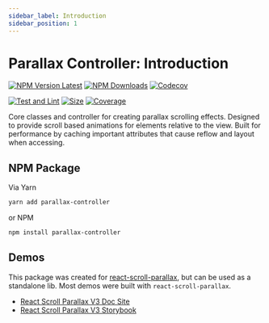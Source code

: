```yaml
---
sidebar_label: Introduction
sidebar_position: 1
---
```


# Parallax Controller: Introduction

[![NPM Version Latest](https://img.shields.io/npm/v/parallax-controller/latest)](https://www.npmjs.com/package/parallax-controller)
[![NPM Downloads](https://img.shields.io/npm/dm/parallax-controller)](https://www.npmjs.com/package/parallax-controller)
[![Codecov](https://codecov.io/gh/jscottsmith/parallax-controller/branch/master/graph/badge.svg)](https://codecov.io/gh/jscottsmith/parallax-controller)

[![Test and Lint](https://github.com/jscottsmith/parallax-controller/actions/workflows/main.yml/badge.svg)](https://github.com/jscottsmith/parallax-controller/actions/workflows/main.yml)
[![Size](https://github.com/jscottsmith/parallax-controller/actions/workflows/size.yml/badge.svg)](https://github.com/jscottsmith/parallax-controller/actions/workflows/size.yml)
[![Coverage](https://github.com/jscottsmith/parallax-controller/actions/workflows/coverage.yml/badge.svg)](https://github.com/jscottsmith/parallax-controller/actions/workflows/coverage.yml)

Core classes and controller for creating parallax scrolling effects. Designed to provide scroll based animations for elements relative to the view. Built for performance by caching important attributes that cause reflow and layout when accessing.

## NPM Package

Via Yarn

```bash
yarn add parallax-controller
```

or NPM

```bash
npm install parallax-controller
```

## Demos

This package was created for [react-scroll-parallax](https://github.com/jscottsmith/react-scroll-parallax), but can be used as a standalone lib. Most demos were built with `react-scroll-parallax`.

- [React Scroll Parallax V3 Doc Site](https://react-scroll-parallax-docs.netlify.app/)
- [React Scroll Parallax V3 Storybook](https://react-scroll-parallax-v3.surge.sh/)
